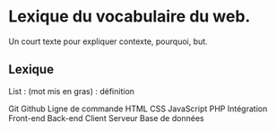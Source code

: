 # Lexique du vocabulaire du web.

Un court texte pour expliquer contexte, pourquoi, but.

## Lexique

List : (mot mis en gras) : définition

Git
Github
Ligne de commande
HTML
CSS
JavaScript
PHP
Intégration
Front-end
Back-end
Client
Serveur
Base de données
